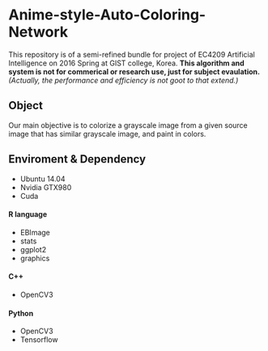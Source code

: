 # Anime-style-Auto-Coloring-Network

This repository is of a semi-refined bundle for project of EC4209 Artificial Intelligence on 2016 Spring at GIST college, Korea.
<b>This algorithm and system is not for commerical or research use, just for subject evaulation.</b>
<i>(Actually, the performance and efficiency is not goot to that extend.)</i>

## Object
Our main objective is to colorize a grayscale image from a given source image that has similar grayscale image, and paint in colors.

## Enviroment & Dependency
* Ubuntu 14.04
* Nvidia GTX980
* Cuda

#### R language

* EBImage
* stats
* ggplot2
* graphics

#### C++
* OpenCV3

#### Python
* OpenCV3
* Tensorflow
